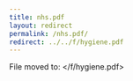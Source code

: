 ```yaml
---
title: nhs.pdf
layout: redirect
permalink: /nhs.pdf/
redirect: ../../f/hygiene.pdf
---
```


File moved to: </f/hygiene.pdf>
